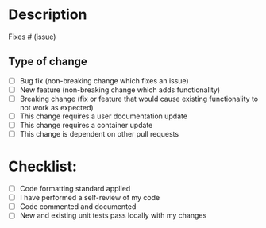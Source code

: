 # Description

<!-- Please include a summary of the changes and the related issue. Please also include relevant motivation and context. List any dependencies that are required for this change. -->

Fixes # (issue)

## Type of change

<!-- Select which type of change by placing an "x" within the brakets for the desired choices -->

- [ ] Bug fix (non-breaking change which fixes an issue)
- [ ] New feature (non-breaking change which adds functionality)
- [ ] Breaking change (fix or feature that would cause existing functionality to not work as expected)
- [ ] This change requires a user documentation update
- [ ] This change requires a container update
- [ ] This change is dependent on other pull requests

# Checklist:

<!-- All items in the checklist should be done and marked with an "x" when complete -->

- [ ] Code formatting standard applied
- [ ] I have performed a self-review of my code
- [ ] Code commented and documented
- [ ] New and existing unit tests pass locally with my changes
